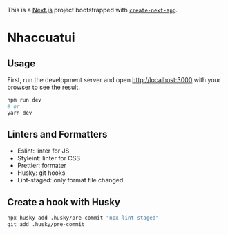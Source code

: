 This is a [Next.js](https://nextjs.org/) project bootstrapped with [`create-next-app`](https://github.com/vercel/next.js/tree/canary/packages/create-next-app).

# Nhaccuatui

## Usage

First, run the development server and open [http://localhost:3000](http://localhost:3000) with your browser to see the result.

```bash
npm run dev
# or
yarn dev
```

## Linters and Formatters

- Eslint: linter for JS
- Styleint: linter for CSS
- Prettier: formater
- Husky: git hooks
- Lint-staged: only format file changed

## Create a hook with Husky

```bash
npx husky add .husky/pre-commit "npx lint-staged"
git add .husky/pre-commit
```
